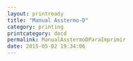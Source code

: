 ```yaml
---
layout: printready
title: "Manual Asstermo-D"
category: printing
printcategory: docd
permalink: ManualAsstermoDParaImprimir
date: 2015-05-02 19:34:06
---
```


